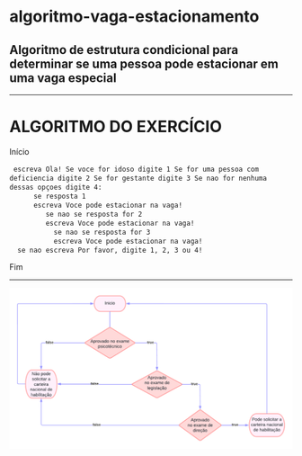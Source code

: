 # algoritmo-vaga-estacionamento
## Algoritmo de estrutura condicional para determinar se uma pessoa pode estacionar em uma vaga especial
------------------------------------------------------
# ALGORITMO DO EXERCÍCIO

Início

     escreva Ola! Se voce for idoso digite 1 Se for uma pessoa com deficiencia digite 2 Se for gestante digite 3 Se nao for nenhuma dessas opçoes digite 4:
          se resposta 1
          escreva Voce pode estacionar na vaga!
             se nao se resposta for 2
             escreva Voce pode estacionar na vaga!
               se nao se resposta for 3
               escreva Voce pode estacionar na vaga!
      se nao escreva Por favor, digite 1, 2, 3 ou 4!   

Fim


--------------------------------------------------------

![fluxograma](https://github.com/nathalysgomes/algoritmos-e-programacao/blob/main/exercicio_cnh.png)
